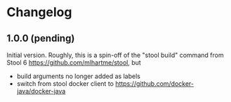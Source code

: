 # Changelog

## 1.0.0 (pending)

Initial version. Roughly, this is a spin-off of the "stool build" command from 
Stool 6 https://github.com/mlhartme/stool, but

* build arguments no longer added as labels
* switch from stool docker client to https://github.com/docker-java/docker-java